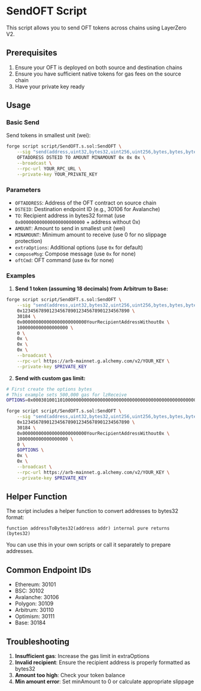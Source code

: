 # SendOFT Script

This script allows you to send OFT tokens across chains using LayerZero V2.

## Prerequisites

1. Ensure your OFT is deployed on both source and destination chains
2. Ensure you have sufficient native tokens for gas fees on the source chain
3. Have your private key ready

## Usage

### Basic Send

Send tokens in smallest unit (wei):

```bash
forge script script/SendOFT.s.sol:SendOFT \
    --sig "send(address,uint32,bytes32,uint256,uint256,bytes,bytes,bytes)" \
    OFTADDRESS DSTEID TO AMOUNT MINAMOUNT 0x 0x 0x \
    --broadcast \
    --rpc-url YOUR_RPC_URL \
    --private-key YOUR_PRIVATE_KEY
```

### Parameters

- `OFTADDRESS`: Address of the OFT contract on source chain
- `DSTEID`: Destination endpoint ID (e.g., 30106 for Avalanche)
- `TO`: Recipient address in bytes32 format (use `0x000000000000000000000000` + address without 0x)
- `AMOUNT`: Amount to send in smallest unit (wei)
- `MINAMOUNT`: Minimum amount to receive (use 0 for no slippage protection)
- `extraOptions`: Additional options (use `0x` for default)
- `composeMsg`: Compose message (use `0x` for none)
- `oftCmd`: OFT command (use `0x` for none)

### Examples

1. **Send 1 token (assuming 18 decimals) from Arbitrum to Base:**
```bash
forge script script/SendOFT.s.sol:SendOFT \
    --sig "send(address,uint32,bytes32,uint256,uint256,bytes,bytes,bytes)" \
    0x1234567890123456789012345678901234567890 \
    30184 \
    0x000000000000000000000000YourRecipientAddressWithout0x \
    1000000000000000000 \
    0 \
    0x \
    0x \
    0x \
    --broadcast \
    --rpc-url https://arb-mainnet.g.alchemy.com/v2/YOUR_KEY \
    --private-key $PRIVATE_KEY
```

2. **Send with custom gas limit:**
```bash
# First create the options bytes
# This example sets 500,000 gas for lzReceive
OPTIONS=0x00030100110100000000000000000000000000000000000000000000000000000007a120

forge script script/SendOFT.s.sol:SendOFT \
    --sig "send(address,uint32,bytes32,uint256,uint256,bytes,bytes,bytes)" \
    0x1234567890123456789012345678901234567890 \
    30184 \
    0x000000000000000000000000YourRecipientAddressWithout0x \
    1000000000000000000 \
    0 \
    $OPTIONS \
    0x \
    0x \
    --broadcast \
    --rpc-url https://arb-mainnet.g.alchemy.com/v2/YOUR_KEY \
    --private-key $PRIVATE_KEY
```

## Helper Function

The script includes a helper function to convert addresses to bytes32 format:
```solidity
function addressToBytes32(address addr) internal pure returns (bytes32)
```

You can use this in your own scripts or call it separately to prepare addresses.

## Common Endpoint IDs

- Ethereum: 30101
- BSC: 30102
- Avalanche: 30106
- Polygon: 30109
- Arbitrum: 30110
- Optimism: 30111
- Base: 30184

## Troubleshooting

1. **Insufficient gas**: Increase the gas limit in extraOptions
2. **Invalid recipient**: Ensure the recipient address is properly formatted as bytes32
3. **Amount too high**: Check your token balance
4. **Min amount error**: Set minAmount to 0 or calculate appropriate slippage 